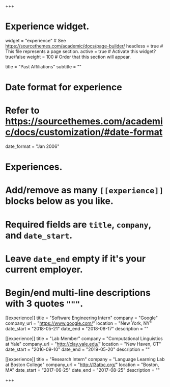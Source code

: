+++
# Experience widget.
widget = "experience"  # See https://sourcethemes.com/academic/docs/page-builder/
headless = true  # This file represents a page section.
active = true  # Activate this widget? true/false
weight = 100  # Order that this section will appear.

title = "Past Affiliations"
subtitle = ""

# Date format for experience
#   Refer to https://sourcethemes.com/academic/docs/customization/#date-format
date_format = "Jan 2006"

# Experiences.
#   Add/remove as many `[[experience]]` blocks below as you like.
#   Required fields are `title`, `company`, and `date_start`.
#   Leave `date_end` empty if it's your current employer.
#   Begin/end multi-line descriptions with 3 quotes `"""`.
[[experience]]
  title = "Software Engineering Intern"
  company = "Google"
  company_url = "https://www.google.com/"
  location = "New York, NY"
  date_start = "2018-05-21"
  date_end = "2018-08-17"
  description = ""

[[experience]]
  title = "Lab Member"
  company = "Computational Linguistics at Yale"
  company_url = "http://clay.yale.edu/"
  location = "New Haven, CT"
  date_start = "2016-09-10"
  date_end = "2019-05-20"
  description = ""

[[experience]]
  title = "Research Intern"
  company = "Language Learning Lab at Boston College"
  company_url = "http://l3atbc.org/"
  location = "Boston, MA"
  date_start = "2017-06-25"
  date_end = "2017-08-25"
  description = ""

+++
